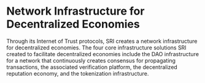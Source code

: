 # Network Infrastructure for Decentralized Economies

Through its Internet of Trust protocols, SRI creates a network infrastructure for decentralized economies. The four core infrastructure solutions SRI created to facilitate decentralized economies include the DAO infrastructure for a network that continuously creates consensus for propagating transactions, the associated verification platform, the decentralized reputation economy, and the tokenization infrastructure.

